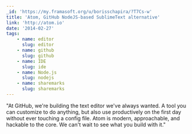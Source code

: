 ```yaml
---
_id: 'https://my.framasoft.org/u/borisschapira/?T7Cs-w'
title: 'Atom, GitHub NodeJS-based SublimeText alternative'
link: 'http://atom.io'
date: '2014-02-27'
tags:
    - name: editor
      slug: editor
    - name: github
      slug: github
    - name: IDE
      slug: ide
    - name: Node.js
      slug: nodejs
    - name: sharemarks
      slug: sharemarks
---
```


<div class="markdown"><p>&quot;At GitHub, we're building the text editor we've always wanted. A tool you can customize to do anything, but also use productively on the first day without ever touching a config file. Atom is modern, approachable, and hackable to the core. We can't wait to see what you build with it.&quot;
</p></div>
